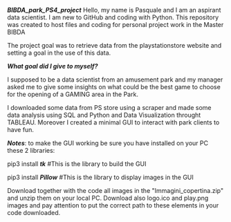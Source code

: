 ***BIBDA_park_PS4_project***
Hello, my name is Pasquale and I am an aspirant data scientist. I am new to GitHub and coding with Python.
This repository was created to host files and coding for personal project work in the Master BIBDA 

The project goal was to retrieve data from the playstationstore website and setting a goal in the use of this data.

***What  goal did I give to myself?***

I supposed to be a data scientist from an amusement park and my manager asked me to give some insights on what could be the best game to choose for the opening of a GAMING area in the Park.

I downloaded some data from PS store using a scraper and made some data analysis using SQL and Python and Data Visualization throught TABLEAU. Moreover I created a minimal GUI to interact with park clients to have fun.


***Notes***: to make the GUI working be sure you have installed on your PC these 2 libraries:

pip3 install ***tk*** #This is the library to build the GUI

pip3 install ***Pillow*** #This is the library to display images in the GUI


Download together with the code all images in the "Immagini_copertina.zip" and unzip them on your local PC. Download also logo.ico and play.png images and pay attention to put the correct path to these elements in your code downloaded.


